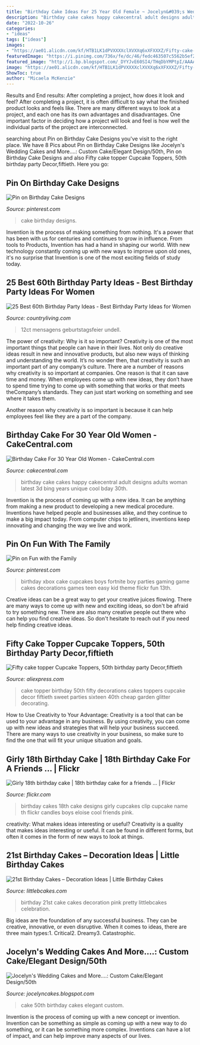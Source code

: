 ```yaml
---
title: "Birthday Cake Ideas For 25 Year Old Female ~ Jocelyn&#039;s Wedding Cakes And More....: Custom Cake/elegant Design/50th"
description: "Birthday cake cakes happy cakecentral adult designs adults woman latest 3d bing years unique cool bday 30th"
date: "2022-10-26"
categories:
- "ideas"
tags: ["ideas"]
images:
- "https://ae01.alicdn.com/kf/HTB1LK1dPVXXXXclXVXXq6xXFXXXZ/Fifty-cake-topper-Cupcake-Toppers-50th-birthday-party-Decor-fiftieth-birthday-decorations.jpg"
featuredImage: "https://i.pinimg.com/736x/fe/dc/46/fedc463507c5562b5ef213266b2d4a69.jpg"
featured_image: "http://1.bp.blogspot.com/_DYYJvE60SI4/THqDbYMPtpI/AAAAAAAAAYk/6VBBmq1hQKM/s1600/50th+cake.jpg"
image: "https://ae01.alicdn.com/kf/HTB1LK1dPVXXXXclXVXXq6xXFXXXZ/Fifty-cake-topper-Cupcake-Toppers-50th-birthday-party-Decor-fiftieth-birthday-decorations.jpg"
ShowToc: true
author: "Micaela McKenzie"
---
```



Results and End results: After completing a project, how does it look and feel?
After completing a project, it is often difficult to say what the finished product looks and feels like. There are many different ways to look at a project, and each one has its own advantages and disadvantages. One important factor in deciding how a project will look and feel is how well the individual parts of the project are interconnected.

	

		
searching about Pin on Birthday Cake Designs you've visit to the right place. We have 8 Pics about Pin on Birthday Cake Designs like Jocelyn&#039;s Wedding Cakes and More....: Custom Cake/Elegant Design/50th, Pin on Birthday Cake Designs and also Fifty cake topper Cupcake Toppers, 50th birthday party Decor,fiftieth. Here you go:
		
    
## Pin On Birthday Cake Designs

<img loading=lazy src="https://i.pinimg.com/736x/fe/dc/46/fedc463507c5562b5ef213266b2d4a69.jpg" onerror="this.onerror=null;this.src='https://tse1.mm.bing.net/th?id=OIP.FkmsjrmAmyUhQnGO_rddbQHaNK&amp;pid=15.1';" alt="Pin on Birthday Cake Designs">

_Source: pinterest.com_

>cake birthday designs. 

	

Invention is the process of making something from nothing. It's a power that has been with us for centuries and continues to grow in influence. From tools to Products, Invention has had a hand in shaping our world. With new technology constantly coming up with new ways to improve upon old ones, it's no surprise that Invention is one of the most exciting fields of study today.

    
## 25 Best 60th Birthday Party Ideas - Best Birthday Party Ideas For Women

<img loading=lazy src="https://hips.hearstapps.com/hmg-prod.s3.amazonaws.com/images/60th-birthday-party-ideas-1562001298.jpg?crop=1.00xw:1.00xh;0,0&amp;resize=640:*" onerror="this.onerror=null;this.src='https://tse2.mm.bing.net/th?id=OIP.mTJHyD2N4OuFA2I_b7PrmwHaHa&amp;pid=15.1';" alt="25 Best 60th Birthday Party Ideas - Best Birthday Party Ideas for Women">

_Source: countryliving.com_

>12ct mensagens geburtstagsfeier undell. 

	

The power of creativity: Why is it so important?
Creativity is one of the most important things that people can have in their lives. Not only do creative ideas result in new and innovative products, but also new ways of thinking and understanding the world. It’s no wonder then, that creativity is such an important part of any company’s culture.
There are a number of reasons why creativity is so important at companies. One reason is that it can save time and money. When employees come up with new ideas, they don’t have to spend time trying to come up with something that works or that meets theCompany’s standards. They can just start working on something and see where it takes them.

Another reason why creativity is so important is because it can help employees feel like they are a part of the company.

    
## Birthday Cake For 30 Year Old Women - CakeCentral.com

<img loading=lazy src="https://cdn001.cakecentral.com/gallery/2015/03/900_857604106L_birthday-cake-for-30-year-old-women.jpg" onerror="this.onerror=null;this.src='https://tse3.mm.bing.net/th?id=OIP.HTqbtMJzDsdzIY8DHlntegHaHF&amp;pid=15.1';" alt="Birthday Cake For 30 Year Old Women - CakeCentral.com">

_Source: cakecentral.com_

>birthday cake cakes happy cakecentral adult designs adults woman latest 3d bing years unique cool bday 30th. 

	

Invention is the process of coming up with a new idea. It can be anything from making a new product to developing a new medical procedure. Inventions have helped people and businesses alike, and they continue to make a big impact today. From computer chips to jetliners, inventions keep innovating and changing the way we live and work.

    
## Pin On Fun With The Family

<img loading=lazy src="https://i.pinimg.com/736x/cd/8a/76/cd8a76e84fa514a8eb8fc4f655fa1547.jpg" onerror="this.onerror=null;this.src='https://tse3.mm.bing.net/th?id=OIP.Ewyua69Rst2HH1dyiKSXoAHaJ4&amp;pid=15.1';" alt="Pin on Fun with the Family">

_Source: pinterest.com_

>birthday xbox cake cupcakes boys fortnite boy parties gaming game cakes decorations games teen easy kid theme flickr fun 13th. 

	

Creative ideas can be a great way to get your creative juices flowing. There are many ways to come up with new and exciting ideas, so don't be afraid to try something new. There are also many creative people out there who can help you find creative ideas. So don't hesitate to reach out if you need help finding creative ideas.

    
## Fifty Cake Topper Cupcake Toppers, 50th Birthday Party Decor,fiftieth

<img loading=lazy src="https://ae01.alicdn.com/kf/HTB1LK1dPVXXXXclXVXXq6xXFXXXZ/Fifty-cake-topper-Cupcake-Toppers-50th-birthday-party-Decor-fiftieth-birthday-decorations.jpg" onerror="this.onerror=null;this.src='https://tse1.mm.bing.net/th?id=OIP.UPQjnkFCnpxckHBxcOJgDQHaJ4&amp;pid=15.1';" alt="Fifty cake topper Cupcake Toppers, 50th birthday party Decor,fiftieth">

_Source: aliexpress.com_

>cake topper birthday 50th fifty decorations cakes toppers cupcake decor fiftieth sweet parties sixteen 40th cheap garden glitter decorating. 

	

How to Use Creativity to Your Advantage:
Creativity is a tool that can be used to your advantage in any business. By using creativity, you can come up with new ideas and strategies that will help your business succeed. There are many ways to use creativity in your business, so make sure to find the one that will fit your unique situation and goals.

    
## Girly 18th Birthday Cake | 18th Birthday Cake For A Friends … | Flickr

<img loading=lazy src="https://c1.staticflickr.com/5/4041/4589475374_4efc338f49_b.jpg" onerror="this.onerror=null;this.src='https://tse1.mm.bing.net/th?id=OIP.fHNlUFrqYTLhCmIguck8tAHaJ4&amp;pid=15.1';" alt="Girly 18th birthday cake | 18th birthday cake for a friends … | Flickr">

_Source: flickr.com_

>birthday cakes 18th cake designs girly cupcakes clip cupcake name th flickr candles boys eloise cool friends pink. 

	

creativity: What makes ideas interesting or useful?
Creativity is a quality that makes ideas interesting or useful. It can be found in different forms, but often it comes in the form of new ways to look at things.

    
## 21st Birthday Cakes – Decoration Ideas | Little Birthday Cakes

<img loading=lazy src="http://www.littlebcakes.com/wp-content/uploads/2014/02/Images-of-21st-Birthday-Cakes.jpg" onerror="this.onerror=null;this.src='https://tse4.mm.bing.net/th?id=OIP.7ceUCD8BGLXEkUFyYyEfdAHaJ4&amp;pid=15.1';" alt="21st Birthday Cakes – Decoration Ideas | Little Birthday Cakes">

_Source: littlebcakes.com_

>birthday 21st cake cakes decoration pink pretty littlebcakes celebration. 

	

Big ideas are the foundation of any successful business. They can be creative, innovative, or even disruptive. When it comes to ideas, there are three main types:1. Critical2. Dreamy3. Catastrophic.

    
## Jocelyn&#039;s Wedding Cakes And More....: Custom Cake/Elegant Design/50th

<img loading=lazy src="http://1.bp.blogspot.com/_DYYJvE60SI4/THqDbYMPtpI/AAAAAAAAAYk/6VBBmq1hQKM/s1600/50th+cake.jpg" onerror="this.onerror=null;this.src='https://tse1.mm.bing.net/th?id=OIP.WhIk7MeKLmayH71ALh9utQHaLG&amp;pid=15.1';" alt="Jocelyn&#039;s Wedding Cakes and More....: Custom Cake/Elegant Design/50th">

_Source: jocelyncakes.blogspot.com_

>cake 50th birthday cakes elegant custom. 

	

Invention is the process of coming up with a new concept or invention. Invention can be something as simple as coming up with a new way to do something, or it can be something more complex. Inventions can have a lot of impact, and can help improve many aspects of our lives.


